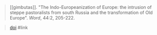 > [[gimbutas]]. "The Indo-Europeanization of Europe: the intrusion of steppe pastoralists from south Russia and the transformation of Old Europe". *Word*, 44:2, 205-222.

> [doi](https://doi.org/10.1080/00437956.1993.11435900) #link